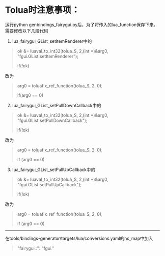 # Tolua时注意事项：

运行python genbindings_fairygui.py后，为了将传入的lua_function保存下来，需要修改以下几段代码

1. lua_fairygui_GList_setItemRenderer中的
> ok &= luaval_to_int32(tolua_S, 2,(int *)&arg0, "fgui.GList:setItemRenderer");
>
>if(!ok)
>
改为
>
> arg0 = toluafix_ref_function(tolua_S, 2, 0);
>
> if(arg0 == 0)

2. lua_fairygui_GList_setPullDownCallback中的
> ok &= luaval_to_int32(tolua_S, 2,(int *)&arg0, "fgui.GList:setPullDownCallback");
>
> if(!ok)
>
改为
>
> arg0 = toluafix_ref_function(tolua_S, 2, 0);
>
> if (arg0 == 0)

3. lua_fairygui_GList_setPullUpCallback中的
>
> ok &= luaval_to_int32(tolua_S, 2,(int *)&arg0, "fgui.GList:setPullUpCallback");
>
> if(!ok)
>
改为
>
> arg0 = toluafix_ref_function(tolua_S, 2, 0);
>
> if (arg0 == 0)

----

在tools/bindings-generator/targets/lua/conversions.yaml的ns_map中加入

> "fairygui::": "fgui."
